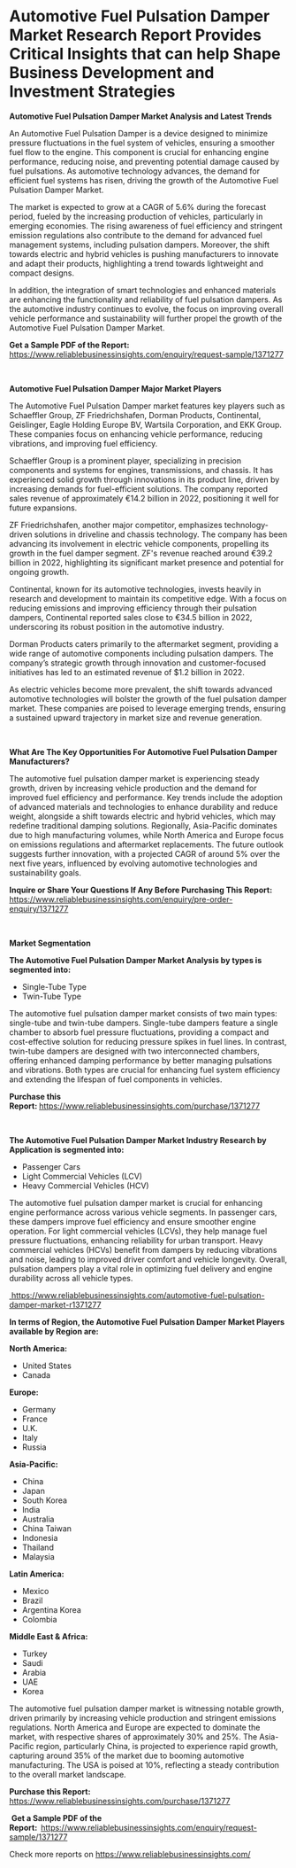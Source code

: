 <p><h1>Automotive Fuel Pulsation Damper Market Research Report Provides Critical Insights that can help Shape Business Development and Investment Strategies</h1></p><p><strong>Automotive Fuel Pulsation Damper Market Analysis and Latest Trends</strong></p>
<p><p>An Automotive Fuel Pulsation Damper is a device designed to minimize pressure fluctuations in the fuel system of vehicles, ensuring a smoother fuel flow to the engine. This component is crucial for enhancing engine performance, reducing noise, and preventing potential damage caused by fuel pulsations. As automotive technology advances, the demand for efficient fuel systems has risen, driving the growth of the Automotive Fuel Pulsation Damper Market.</p><p>The market is expected to grow at a CAGR of 5.6% during the forecast period, fueled by the increasing production of vehicles, particularly in emerging economies. The rising awareness of fuel efficiency and stringent emission regulations also contribute to the demand for advanced fuel management systems, including pulsation dampers. Moreover, the shift towards electric and hybrid vehicles is pushing manufacturers to innovate and adapt their products, highlighting a trend towards lightweight and compact designs.</p><p>In addition, the integration of smart technologies and enhanced materials are enhancing the functionality and reliability of fuel pulsation dampers. As the automotive industry continues to evolve, the focus on improving overall vehicle performance and sustainability will further propel the growth of the Automotive Fuel Pulsation Damper Market.</p></p>
<p><strong>Get a Sample PDF of the Report:&nbsp;</strong> <a href="https://www.reliablebusinessinsights.com/enquiry/request-sample/1371277?utm_campaign=3074&utm_medium=2&utm_source=Github&utm_content=ia&utm_term=22032025&utm_id=automotive-fuel-pulsation-damper">https://www.reliablebusinessinsights.com/enquiry/request-sample/1371277</a></p>
<p>&nbsp;</p>
<p><strong>Automotive Fuel Pulsation Damper Major Market Players</strong></p>
<p><p>The Automotive Fuel Pulsation Damper market features key players such as Schaeffler Group, ZF Friedrichshafen, Dorman Products, Continental, Geislinger, Eagle Holding Europe BV, Wartsila Corporation, and EKK Group. These companies focus on enhancing vehicle performance, reducing vibrations, and improving fuel efficiency.</p><p>Schaeffler Group is a prominent player, specializing in precision components and systems for engines, transmissions, and chassis. It has experienced solid growth through innovations in its product line, driven by increasing demands for fuel-efficient solutions. The company reported sales revenue of approximately €14.2 billion in 2022, positioning it well for future expansions.</p><p>ZF Friedrichshafen, another major competitor, emphasizes technology-driven solutions in driveline and chassis technology. The company has been advancing its involvement in electric vehicle components, propelling its growth in the fuel damper segment. ZF's revenue reached around €39.2 billion in 2022, highlighting its significant market presence and potential for ongoing growth.</p><p>Continental, known for its automotive technologies, invests heavily in research and development to maintain its competitive edge. With a focus on reducing emissions and improving efficiency through their pulsation dampers, Continental reported sales close to €34.5 billion in 2022, underscoring its robust position in the automotive industry.</p><p>Dorman Products caters primarily to the aftermarket segment, providing a wide range of automotive components including pulsation dampers. The company’s strategic growth through innovation and customer-focused initiatives has led to an estimated revenue of $1.2 billion in 2022.</p><p>As electric vehicles become more prevalent, the shift towards advanced automotive technologies will bolster the growth of the fuel pulsation damper market. These companies are poised to leverage emerging trends, ensuring a sustained upward trajectory in market size and revenue generation.</p></p>
<p>&nbsp;</p>
<p><strong>What Are The Key Opportunities For Automotive Fuel Pulsation Damper Manufacturers?</strong></p>
<p><p>The automotive fuel pulsation damper market is experiencing steady growth, driven by increasing vehicle production and the demand for improved fuel efficiency and performance. Key trends include the adoption of advanced materials and technologies to enhance durability and reduce weight, alongside a shift towards electric and hybrid vehicles, which may redefine traditional damping solutions. Regionally, Asia-Pacific dominates due to high manufacturing volumes, while North America and Europe focus on emissions regulations and aftermarket replacements. The future outlook suggests further innovation, with a projected CAGR of around 5% over the next five years, influenced by evolving automotive technologies and sustainability goals.</p></p>
<p><strong>Inquire or Share Your Questions If Any Before Purchasing This Report:</strong> <a href="https://www.reliablebusinessinsights.com/enquiry/pre-order-enquiry/1371277?utm_campaign=3074&utm_medium=2&utm_source=Github&utm_content=ia&utm_term=22032025&utm_id=automotive-fuel-pulsation-damper">https://www.reliablebusinessinsights.com/enquiry/pre-order-enquiry/1371277</a></p>
<p>&nbsp;</p>
<p><strong>Market Segmentation</strong></p>
<p><strong>The Automotive Fuel Pulsation Damper Market Analysis by types is segmented into:</strong></p>
<p><ul><li>Single-Tube Type</li><li>Twin-Tube Type</li></ul></p>
<p><p>The automotive fuel pulsation damper market consists of two main types: single-tube and twin-tube dampers. Single-tube dampers feature a single chamber to absorb fuel pressure fluctuations, providing a compact and cost-effective solution for reducing pressure spikes in fuel lines. In contrast, twin-tube dampers are designed with two interconnected chambers, offering enhanced damping performance by better managing pulsations and vibrations. Both types are crucial for enhancing fuel system efficiency and extending the lifespan of fuel components in vehicles.</p></p>
<p><strong>Purchase this Report:&nbsp;</strong><a href="https://www.reliablebusinessinsights.com/purchase/1371277?utm_campaign=3074&utm_medium=2&utm_source=Github&utm_content=ia&utm_term=22032025&utm_id=automotive-fuel-pulsation-damper">https://www.reliablebusinessinsights.com/purchase/1371277</a></p>
<p>&nbsp;</p>
<p><strong>The Automotive Fuel Pulsation Damper Market Industry Research by Application is segmented into:</strong></p>
<p><ul><li>Passenger Cars</li><li>Light Commercial Vehicles (LCV)</li><li>Heavy Commercial Vehicles (HCV)</li></ul></p>
<p><p>The automotive fuel pulsation damper market is crucial for enhancing engine performance across various vehicle segments. In passenger cars, these dampers improve fuel efficiency and ensure smoother engine operation. For light commercial vehicles (LCVs), they help manage fuel pressure fluctuations, enhancing reliability for urban transport. Heavy commercial vehicles (HCVs) benefit from dampers by reducing vibrations and noise, leading to improved driver comfort and vehicle longevity. Overall, pulsation dampers play a vital role in optimizing fuel delivery and engine durability across all vehicle types.</p></p>
<p><a href="https://www.reliablebusinessinsights.com/automotive-fuel-pulsation-damper-market-r1371277?utm_campaign=3074&utm_medium=2&utm_source=Github&utm_content=ia&utm_term=22032025&utm_id=automotive-fuel-pulsation-damper">&nbsp;https://www.reliablebusinessinsights.com/automotive-fuel-pulsation-damper-market-r1371277</a></p>
<p><strong>In terms of Region, the Automotive Fuel Pulsation Damper Market Players available by Region are:</strong></p>
<p>
    <p> <strong> North America: </strong>
        <ul>
            <li>United States</li>
            <li>Canada</li>
        </ul>
        </p> 
    <p> <strong> Europe: </strong>
        <ul>
            <li>Germany</li>
            <li>France</li>
            <li>U.K.</li>
            <li>Italy</li>
            <li>Russia</li>
        </ul>
        </p> 
    <p> <strong> Asia-Pacific: </strong>
        <ul>
            <li>China</li>
            <li>Japan</li>
            <li>South Korea</li>
            <li>India</li>
            <li>Australia</li>
            <li>China Taiwan</li>
            <li>Indonesia</li>
            <li>Thailand</li>
            <li>Malaysia</li>
        </ul>
        </p> 
    <p> <strong> Latin America: </strong>
        <ul>
            <li>Mexico</li>
            <li>Brazil</li>
            <li>Argentina Korea</li>
            <li>Colombia</li>
        </ul>
        </p> 
    <p> <strong> Middle East & Africa: </strong>
        <ul>
            <li>Turkey</li>
            <li>Saudi</li>
            <li>Arabia</li>
            <li>UAE</li>
            <li>Korea</li>
        </ul>
    </p>
    </p>
<p><p>The automotive fuel pulsation damper market is witnessing notable growth, driven primarily by increasing vehicle production and stringent emissions regulations. North America and Europe are expected to dominate the market, with respective shares of approximately 30% and 25%. The Asia-Pacific region, particularly China, is projected to experience rapid growth, capturing around 35% of the market due to booming automotive manufacturing. The USA is poised at 10%, reflecting a steady contribution to the overall market landscape.</p></p>
<p><strong>Purchase this Report: </strong><a href="https://www.reliablebusinessinsights.com/purchase/1371277?utm_campaign=3074&utm_medium=2&utm_source=Github&utm_content=ia&utm_term=22032025&utm_id=automotive-fuel-pulsation-damper">https://www.reliablebusinessinsights.com/purchase/1371277</a></p>
<p>&nbsp;<strong>Get a Sample PDF of the Report:&nbsp;&nbsp;</strong><a href="https://www.reliablebusinessinsights.com/enquiry/request-sample/1371277?utm_campaign=3074&utm_medium=2&utm_source=Github&utm_content=ia&utm_term=22032025&utm_id=automotive-fuel-pulsation-damper">https://www.reliablebusinessinsights.com/enquiry/request-sample/1371277</a></p>
<p><strong></strong></p>
<p>Check more reports on <a href="https://www.reliablebusinessinsights.com/?utm_campaign=3074&utm_medium=2&utm_source=Github&utm_content=ia&utm_term=22032025&utm_id=automotive-fuel-pulsation-damper">https://www.reliablebusinessinsights.com/</a></p>